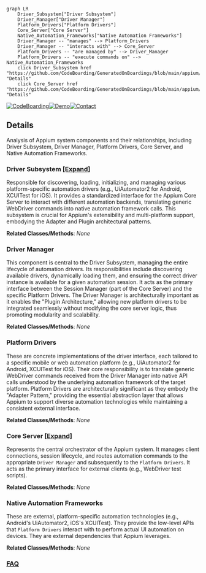```mermaid
graph LR
    Driver_Subsystem["Driver Subsystem"]
    Driver_Manager["Driver Manager"]
    Platform_Drivers["Platform Drivers"]
    Core_Server["Core Server"]
    Native_Automation_Frameworks["Native Automation Frameworks"]
    Driver_Manager -- "manages" --> Platform_Drivers
    Driver_Manager -- "interacts with" --> Core_Server
    Platform_Drivers -- "are managed by" --> Driver_Manager
    Platform_Drivers -- "execute commands on" --> Native_Automation_Frameworks
    click Driver_Subsystem href "https://github.com/CodeBoarding/GeneratedOnBoardings/blob/main/appium/Driver_Subsystem.md" "Details"
    click Core_Server href "https://github.com/CodeBoarding/GeneratedOnBoardings/blob/main/appium/Core_Server.md" "Details"
```

[![CodeBoarding](https://img.shields.io/badge/Generated%20by-CodeBoarding-9cf?style=flat-square)](https://github.com/CodeBoarding/GeneratedOnBoardings)[![Demo](https://img.shields.io/badge/Try%20our-Demo-blue?style=flat-square)](https://www.codeboarding.org/demo)[![Contact](https://img.shields.io/badge/Contact%20us%20-%20contact@codeboarding.org-lightgrey?style=flat-square)](mailto:contact@codeboarding.org)

## Details

Analysis of Appium system components and their relationships, including Driver Subsystem, Driver Manager, Platform Drivers, Core Server, and Native Automation Frameworks.

### Driver Subsystem [[Expand]](./Driver_Subsystem.md)
Responsible for discovering, loading, initializing, and managing various platform-specific automation drivers (e.g., UiAutomator2 for Android, XCUITest for iOS). It provides a standardized interface for the Appium Core Server to interact with different automation backends, translating generic WebDriver commands into native automation framework calls. This subsystem is crucial for Appium's extensibility and multi-platform support, embodying the Adapter and Plugin architectural patterns.


**Related Classes/Methods**: _None_

### Driver Manager
This component is central to the Driver Subsystem, managing the entire lifecycle of automation drivers. Its responsibilities include discovering available drivers, dynamically loading them, and ensuring the correct driver instance is available for a given automation session. It acts as the primary interface between the Session Manager (part of the Core Server) and the specific Platform Drivers. The Driver Manager is architecturally important as it enables the "Plugin Architecture," allowing new platform drivers to be integrated seamlessly without modifying the core server logic, thus promoting modularity and scalability.


**Related Classes/Methods**: _None_

### Platform Drivers
These are concrete implementations of the driver interface, each tailored to a specific mobile or web automation platform (e.g., UiAutomator2 for Android, XCUITest for iOS). Their core responsibility is to translate generic WebDriver commands received from the Driver Manager into native API calls understood by the underlying automation framework of the target platform. Platform Drivers are architecturally significant as they embody the "Adapter Pattern," providing the essential abstraction layer that allows Appium to support diverse automation technologies while maintaining a consistent external interface.


**Related Classes/Methods**: _None_

### Core Server [[Expand]](./Core_Server.md)
Represents the central orchestrator of the Appium system. It manages client connections, session lifecycle, and routes automation commands to the appropriate `Driver Manager` and subsequently to the `Platform Drivers`. It acts as the primary interface for external clients (e.g., WebDriver test scripts).


**Related Classes/Methods**: _None_

### Native Automation Frameworks
These are external, platform-specific automation technologies (e.g., Android's UiAutomator2, iOS's XCUITest). They provide the low-level APIs that `Platform Drivers` interact with to perform actual UI automation on devices. They are external dependencies that Appium leverages.


**Related Classes/Methods**: _None_



### [FAQ](https://github.com/CodeBoarding/GeneratedOnBoardings/tree/main?tab=readme-ov-file#faq)
